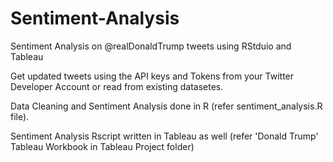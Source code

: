 # Sentiment-Analysis
Sentiment Analysis on @realDonaldTrump tweets using RStduio and Tableau

Get updated tweets using the API keys and Tokens from your Twitter Developer Account or read from existing datasetes.

Data Cleaning and Sentiment Analysis done in R (refer sentiment_analysis.R file).

Sentiment Analysis Rscript written in Tableau as well (refer 'Donald Trump' Tableau Workbook in Tableau Project folder)
